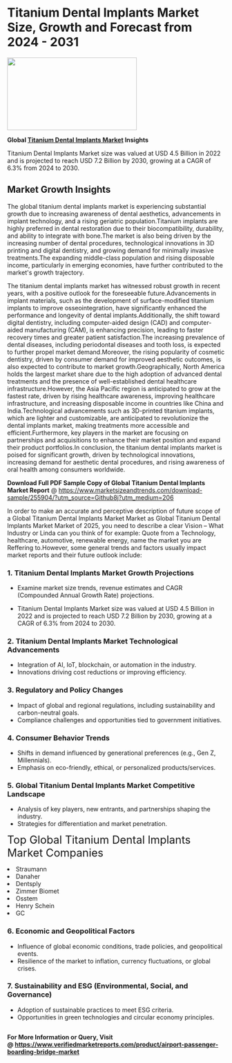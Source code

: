 <H1>Titanium Dental lmplants Market Size, Growth and Forecast from 2024 - 2031</H1><img class="aligncenter size-medium wp-image-584254" src="https://thirdeyenews.in/wp-content/uploads/2024/09/Global-Market-Research-300x168.jpeg" alt="" width="300" height="168" /><p><strong>Global&nbsp;<a href="https://www.marketsizeandtrends.com/download-sample/255904/?utm_source=Github8j?utm_medium=206">Titanium Dental lmplants Market</a> Insights</strong></p><p>Titanium Dental Implants Market size was valued at USD 4.5 Billion in 2022 and is projected to reach USD 7.2 Billion by 2030, growing at a CAGR of 6.3% from 2024 to 2030.</p><p><h2>Market Growth Insights</h2> <p>The global titanium dental implants market is experiencing substantial growth due to increasing awareness of dental aesthetics, advancements in implant technology, and a rising geriatric population.Titanium implants are highly preferred in dental restoration due to their biocompatibility, durability, and ability to integrate with bone.The market is also being driven by the increasing number of dental procedures, technological innovations in 3D printing and digital dentistry, and growing demand for minimally invasive treatments.The expanding middle-class population and rising disposable income, particularly in emerging economies, have further contributed to the market's growth trajectory.</p> <p>The titanium dental implants market has witnessed robust growth in recent years, with a positive outlook for the foreseeable future.Advancements in implant materials, such as the development of surface-modified titanium implants to improve osseointegration, have significantly enhanced the performance and longevity of dental implants.Additionally, the shift toward digital dentistry, including computer-aided design (CAD) and computer-aided manufacturing (CAM), is enhancing precision, leading to faster recovery times and greater patient satisfaction.The increasing prevalence of dental diseases, including periodontal diseases and tooth loss, is expected to further propel market demand.Moreover, the rising popularity of cosmetic dentistry, driven by consumer demand for improved aesthetic outcomes, is also expected to contribute to market growth.Geographically, North America holds the largest market share due to the high adoption of advanced dental treatments and the presence of well-established dental healthcare infrastructure.However, the Asia Pacific region is anticipated to grow at the fastest rate, driven by rising healthcare awareness, improving healthcare infrastructure, and increasing disposable income in countries like China and India.Technological advancements such as 3D-printed titanium implants, which are lighter and customizable, are anticipated to revolutionize the dental implants market, making treatments more accessible and efficient.Furthermore, key players in the market are focusing on partnerships and acquisitions to enhance their market position and expand their product portfolios.In conclusion, the titanium dental implants market is poised for significant growth, driven by technological innovations, increasing demand for aesthetic dental procedures, and rising awareness of oral health among consumers worldwide.</p> <p><span class=""><strong>Download Full PDF Sample Copy of Global Titanium Dental lmplants Market Report</strong> @ <a href="https://www.marketsizeandtrends.com/download-sample/255904/?utm_source=Github8j?utm_medium=206" target="_blank">https://www.marketsizeandtrends.com/download-sample/255904/?utm_source=Github8j?utm_medium=206</a></span></p><p>In order to make an accurate and perceptive description of future scope of a Global&nbsp;Titanium Dental lmplants Market Market as Global&nbsp;Titanium Dental lmplants Market Market of 2025, you need to describe a clear Vision &ndash; What Industry or Linda can you think of for example: Quote from a Technology, healthcare, automotive, renewable energy, name the market you are Reffering to.However, some general trends and factors usually impact market reports and their future outlook include:</p><h3>1.&nbsp;<strong>Titanium Dental lmplants Market Growth Projections</strong></h3><ul><li>Examine market size trends, revenue estimates and CAGR (Compounded Annual Growth Rate) projections.</li><li><p>Titanium Dental Implants Market size was valued at USD 4.5 Billion in 2022 and is projected to reach USD 7.2 Billion by 2030, growing at a CAGR of 6.3% from 2024 to 2030.</p></li></ul><h3>2.&nbsp;<strong>Titanium Dental lmplants Market Technological Advancements</strong></h3><ul><li>Integration of AI, IoT, blockchain, or automation in the industry.</li><li>Innovations driving cost reductions or improving efficiency.</li></ul><h3>3.&nbsp;<strong>Regulatory and Policy Changes</strong></h3><ul><li>Impact of global and regional regulations, including sustainability and carbon-neutral goals.</li><li>Compliance challenges and opportunities tied to government initiatives.</li></ul><h3>4.&nbsp;<strong>Consumer Behavior Trends</strong></h3><ul><li>Shifts in demand influenced by generational preferences (e.g., Gen Z, Millennials).</li><li>Emphasis on eco-friendly, ethical, or personalized products/services.</li></ul><h3>5.&nbsp;<strong>Global Titanium Dental lmplants Market Competitive Landscape</strong></h3><ul><li>Analysis of key players, new entrants, and partnerships shaping the industry.</li><li>Strategies for differentiation and market penetration.</li></ul><p data-pm-slice="1 1 []"><span style="color: inherit; font-family: inherit; font-size: 25px;">Top Global Titanium Dental lmplants Market Companies</span></p><div class="" data-test-id=""><p><li>Straumann</li><li> Danaher</li><li> Dentsply</li><li> Zimmer Biomet</li><li> Osstem</li><li> Henry Schein</li><li> GC</li></p></div><h3>6.&nbsp;<strong>Economic and Geopolitical Factors</strong></h3><ul><li>Influence of global economic conditions, trade policies, and geopolitical events.</li><li>Resilience of the market to inflation, currency fluctuations, or global crises.</li></ul><h3>7.&nbsp;<strong>Sustainability and ESG (Environmental, Social, and Governance)</strong></h3><ul><li>Adoption of sustainable practices to meet ESG criteria.</li><li>Opportunities in green technologies and circular economy principles.</li></ul><h2><strong style="font-size: 14px;">For More Information or Query, Visit @&nbsp;</strong><a style="background-color: #ffffff; font-size: 14px;" href="https://www.marketsizeandtrends.com/report/titanium-dental-lmplants-market/" target="_blank">https://www.verifiedmarketreports.com/product/airport-passenger-boarding-bridge-market</a></h2>